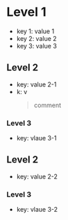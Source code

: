 # Level 1
- key 1: value 1
- key 2: value 2
- key 3: value 3

## Level 2
- key: value 2-1
- k: v
  > comment

### Level 3
- key: vlaue 3-1

## Level 2
- key: value 2-2

### Level 3
- key: vlaue 3-2
